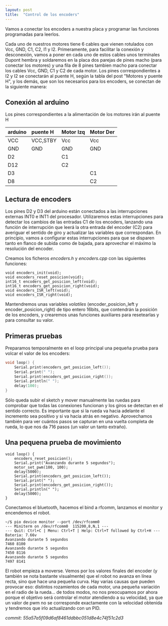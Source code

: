 ```yaml
---
layout: post
title:  "Control de los encoders"
---
```

Vamos a conectar los encoders a nuestra placa y programar las funciones programadas para leerlos.

Cada uno de nuestros motores tiene 6 cables que vienen rotulados con Vcc, GND, C1, C2, I1 y I2. Primeramente,
para facilitar la conexión y desconexión, vamos a poner en cada uno de estos cables unos terminales Dupont hembra y
soldaremos en la placa dos parejas de pines macho (para conectar los motores) y una fila de 8 pines tambien 
macho para conectar los cables Vcc, GND, C1 y C2 de cada motor. Los pines correspondientes a I2 y I2 se
conectarán al puente H, según la tabla del post "Motores y puente H", y los demás, que son
los necesarios para los encoders, se conectan de la siguiente manera:

## Conexión al arduino

Los pines correspondientes a la alimentación de los motores irán al puente H

| arduino       | puente H  | Motor Izq | Motor Der |
|:--------------|:----------|:----------|:----------|
| VCC           | VCC,STBY  |    Vcc    |    Vcc    |
| GND           | GND       |    GND    |    GND    |
| D2            |           |    C1     |           |
| D12           |           |    C2     |           |
| D3            |           |           |    C1     |
| D8            |           |           |    C2     |

## Lectura de encoders

Los pines D2 y D3 del arduino están conectados a las interrupciones externas INT0 e INT1 del procesador.
Utilizaremos estas interrupciones para detectar los cambios de las entradas C1 de los encoders, lanzando
una función de interrupción que leerá la otra entrada del encoder (C2) para averiguar el sentido de giro
y actualizar las variables que correspondan. En principio, vamos a configurar estas interrupciones para
 que se disparen tanto en flanco de subida como de bajada, para aprovechar el máximo la resolución del encoder.

Creamos los ficheros _encoders.h_ y _encoders.cpp_ con las siguientes funciones:

```
void encoders_init(void);
void encoders_reset_posicion(void);
int16_t encoders_get_posicion_left(void);
int16_t encoders_get_posicion_right(void);
void encoders_ISR_left(void);
void encoders_ISR_right(void);
```

Mantendremos unas variables _volatiles_ (encoder_posicion_left y encoder_posicion_right) de tipo entero 16bits,
que contendrán la posición de los encoders, y crearemos unas funciones auxiliares para resetearlas y para
consultar su valor.

## Primeras pruebas

Preparamos temporalmente en el loop principal una pequeña prueba para volcar el valor de los encoders:

```cpp
void loop() {
    Serial.print(encoders_get_posicion_left());
    Serial.print(" ");
    Serial.print(encoders_get_posicion_right());
    Serial.println(" ");
    delay(100);
}
```

Sólo queda subir el sketch y mover manualmente las ruedas para comprobar que todas las conexiones funcionan
y los giros se detectan en el sentido correcto. Es importante que si la rueda va hacia adelante el incremento
sea positivo y si va hacia atrás en negativo. Aprovechamos también para ver cuántos pasos se capturan en
una vuelta completa de rueda, lo que nos da 716 pasos (un valor un tanto extraño).

## Una pequena prueba de movimiento

```
void loop() {
    encoders_reset_posicion();
    Serial.print("Avanzando durante 5 segundos");
    motor_set_pwm(100, 100);
    delay(5000);
    Serial.print(encoders_get_posicion_left());
    Serial.print(" ");
    Serial.print(encoders_get_posicion_right());
    Serial.println(" ");
    delay(5000);
}
```

Conectamos el bluetooth, hacemos el bind a rfcomm, lanzamos el monitor y encendemos el robot.

```
~/$ pio device monitor --port /dev/rfcomm0
--- Miniterm on /dev/rfcomm0  115200,8,N,1 ---       
--- Quit: Ctrl+C | Menu: Ctrl+T | Help: Ctrl+T followed by Ctrl+H --- 
Bateria: 7.66v                                       
Avanzando durante 5 segundos                         
7460 8100                                            
Avanzando durante 5 segundos                         
7450 8116                                            
Avanzando durante 5 segundos                         
7497 8141                                            
```

El robot empieza a moverse. Vemos por los valores finales del encoder (y también se nota bastante visualmente)
 que el robot no avanza en línea recta, sino que hace una pequeña curva. Hay varias causas que
pueden provocar eso: distintos rozamientos de cada motor, una pequeña variación en el radio de la rueda... de
todos modos, no nos preocupamos por ahora porque el objetivo será controlar el motor atendiendo a su
velocidad, ya que un valor de pwm no se corresponde exactamente con la velocidad obtenida y tendremos que
irlo actualizando con un PID.

_commit: 55a57a5f09d6af8461ddbbc051d8e4c74f51c2d3_

